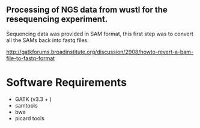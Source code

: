 ## Processing of NGS data from wustl for the resequencing experiment.

Sequencing data was provided in SAM format, this first step was to convert all
the SAMs back into fastq files. 

http://gatkforums.broadinstitute.org/discussion/2908/howto-revert-a-bam-file-to-fastq-format

# Software Requirements

- GATK (v3.3 + )
- samtools
- bwa
- picard tools


```bash

    


```






